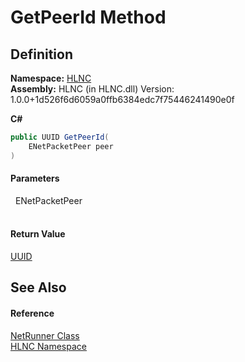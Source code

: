 # GetPeerId Method




## Definition
**Namespace:** <a href="N_HLNC">HLNC</a>  
**Assembly:** HLNC (in HLNC.dll) Version: 1.0.0+1d526f6d6059a0ffb6384edc7f75446241490e0f

**C#**
``` C#
public UUID GetPeerId(
	ENetPacketPeer peer
)
```



#### Parameters
<dl><dt>  ENetPacketPeer</dt><dd> </dd></dl>

#### Return Value
<a href="T_HLNC_UUID">UUID</a>

## See Also


#### Reference
<a href="T_HLNC_NetRunner">NetRunner Class</a>  
<a href="N_HLNC">HLNC Namespace</a>  
